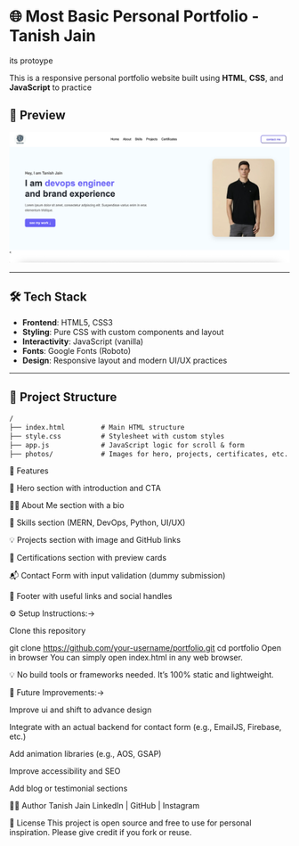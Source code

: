 # 🌐  Most Basic Personal Portfolio - Tanish Jain

its protoype 

This is a responsive personal portfolio website built using **HTML**, **CSS**, and **JavaScript** to  practice 

## 📸 Preview

![Portfolio Preview](photos/preview.png)

---

## 🛠 Tech Stack

- **Frontend**: HTML5, CSS3
- **Styling**: Pure CSS with custom components and layout
- **Interactivity**: JavaScript (vanilla)
- **Fonts**: Google Fonts (Roboto)
- **Design**: Responsive layout and modern UI/UX practices

---

## 📁 Project Structure

```plaintext
/
├── index.html         # Main HTML structure
├── style.css          # Stylesheet with custom styles
├── app.js             # JavaScript logic for scroll & form
├── photos/            # Images for hero, projects, certificates, etc.
```

💼 Features

👋 Hero section with introduction and CTA

👨‍💻 About Me section with a bio

🧠 Skills section (MERN, DevOps, Python, UI/UX)

💡 Projects section with image and GitHub links

📜 Certifications section with preview cards

📬 Contact Form with input validation (dummy submission)

🔗 Footer with useful links and social handles

⚙️ Setup Instructions:->

Clone this repository

git clone https://github.com/your-username/portfolio.git
cd portfolio
Open in browser
You can simply open index.html in any web browser.

💡 No build tools or frameworks needed. It’s 100% static and lightweight.

🔧 Future Improvements:->

Improve ui and  shift to advance design 

Integrate with an actual backend for contact form (e.g., EmailJS, Firebase, etc.)

Add animation libraries (e.g., AOS, GSAP)

Improve accessibility and SEO

Add blog or testimonial sections

🙋‍♂️ Author
Tanish Jain
LinkedIn | GitHub | Instagram

📜 License
This project is open source and free to use for personal inspiration. Please give credit if you fork or reuse.
